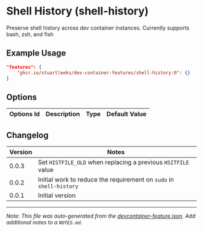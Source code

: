 
# Shell History (shell-history)

Preserve shell history across dev container instances. Currently supports bash, zsh, and fish

## Example Usage

```json
"features": {
    "ghcr.io/stuartleeks/dev-container-features/shell-history:0": {}
}
```

## Options

| Options Id | Description | Type | Default Value |
|-----|-----|-----|-----|



## Changelog

| Version | Notes                                                               |
| ------- | ------------------------------------------------------------------- |
| 0.0.3   | Set `HISTFILE_OLD` when replacing a previous `HSITFILE` value       |
| 0.0.2   | Initial work to reduce the requirement on `sudo` in `shell-history` |
| 0.0.1   | Initial version                                                     |

---

_Note: This file was auto-generated from the [devcontainer-feature.json](https://github.com/stuartleeks/dev-container-features/blob/main/src/shell-history/devcontainer-feature.json).  Add additional notes to a `NOTES.md`._
